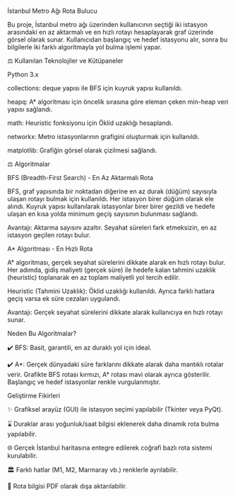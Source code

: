 İstanbul Metro Ağı Rota Bulucu

Bu proje, İstanbul metro ağı üzerinden kullanıcının seçtiği iki istasyon arasındaki en az aktarmalı ve en hızlı rotayı hesaplayarak graf üzerinde görsel olarak sunar. Kullanıcıdan başlangıç ve hedef istasyonu alır, sonra bu bilgilerle iki farklı algoritmayla yol bulma işlemi yapar.

⚖️ Kullanılan Teknolojiler ve Kütüpaneler

Python 3.x

collections: deque yapısı ile BFS için kuyruk yapısı kullanıldı.

heapq: A* algoritması için öncelik sırasına göre eleman çeken min-heap veri yapısı sağlandı.

math: Heuristic fonksiyonu için Öklid uzaklığı hesaplandı.

networkx: Metro istasyonlarının grafigini oluşturmak için kullanıldı.

matplotlib: Grafiğin görsel olarak çizilmesi sağlandı.

⚖️ Algoritmalar

BFS (Breadth-First Search) - En Az Aktarmalı Rota

BFS, graf yapısında bir noktadan diğerine en az durak (düğüm) sayısıyla ulaşan rotayı bulmak için kullanıldı. Her istasyon birer düğüm olarak ele alındı. Kuyruk yapısı kullanılarak istasyonlar birer birer gezildi ve hedefe ulaşan en kısa yolda minimum geçiş sayısının bulunması sağlandı.

Avantajı: Aktarma sayısını azaltır. Seyahat süreleri fark etmeksizin, en az istasyon geçilen rotayı bulur.

A* Algoritması - En Hızlı Rota

A* algoritması, gerçek seyahat sürelerini dikkate alarak en hızlı rotayı bulur. Her adımda, gidiş maliyeti (gerçek süre) ile hedefe kalan tahmini uzaklık (heuristic) toplanarak en az toplam maliyetli yol tercih edilir.

Heuristic (Tahmini Uzaklık): Öklid uzaklığı kullanıldı. Ayrıca farklı hatlara geçiş varsa ek süre cezaları uygulandı.

Avantajı: Gerçek seyahat sürelerini dikkate alarak kullanıcıya en hızlı rotayı sunar.

Neden Bu Algoritmalar?

✔️ BFS: Basit, garantili, en az duraklı yol için ideal.

✔️ A*: Gerçek dünyadaki süre farklarını dikkate alarak daha mantıklı rotalar verir.
Grafikte BFS rotası kırmızı, A* rotası mavi olarak ayrıca gösterilir. Başlangıç ve hedef istasyonlar renkle vurgulanmıştır.

Geliştirme Fikirleri

✨ Grafiksel arayüz (GUI) ile istasyon seçimi yapılabilir (Tkinter veya PyQt).

⌛️ Duraklar arası yoğunluk/saat bilgisi eklenerek daha dinamik rota bulma yapılabilir.

🌐 Gerçek İstanbul haritasına entegre edilerek coğrafi bazlı rota sistemi kurulabilir.

🏛️ Farklı hatlar (M1, M2, Marmaray vb.) renklerle ayrılabilir.

📃 Rota bilgisi PDF olarak dışa aktarılabilir.